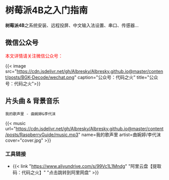 # 树莓派4B之入门指南

**树莓派4B**之系统安装、远程投屏、中文输入法设置、串口、传感器...
<!--more-->

## 微信公众号

<span style="color:red;">本文详情请关注微信公众号：</span>

{{< image src="https://cdn.jsdelivr.net/gh/Albresky/Albresky.github.io@master/content/posts/BGK-Decode/wechat.png" caption="公众号：代码之火" title="公众号：代码之火">}}


## 片头曲 & 背景音乐

`我的歌声里 - 曲婉婷&李代沫`


{{< music url="https://cdn.jsdelivr.net/gh/Albresky/Albresky.github.io@master/content/posts/RaspberryGuide/music.mp3" name=我的歌声里 artist=曲婉婷/李代沫 cover="cover.jpg" >}}


### 工具链接
 - {{< link "https://www.aliyundrive.com/s/99Vc1L1Mndg" "阿里云盘【提取码：代码之火】" "点击跳转到阿里网盘" >}}
